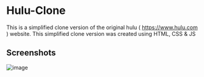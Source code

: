 # Hulu-Clone

This is a simplified clone version of the original hulu ( https://www.hulu.com ) website. This simplified clone version was created using HTML, CSS & JS

## Screenshots

![image](https://user-images.githubusercontent.com/71394788/126029690-c82850f9-b8a5-4203-adbc-28f405218a62.png)
